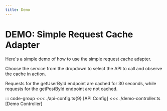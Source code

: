 ```yaml
---
title: Demo
---
```


# DEMO: Simple Request Cache Adapter

Here's a simple demo of how to use the simple request cache adapter.

Choose the service from the dropdown to select the API to call and observe the cache in action.

Requests for the getUserById endpoint are cached for 30 seconds, while requests for the getPostById endpoint are not cached.

<script setup>
  import 'apihive-common-docs-assets/style/styles.scss';
  import SimpleRequestCacheAdapterDemo from './SimpleRequestCacheAdapterDemo.vue';
</script>

<ClientOnly>
  <SimpleRequestCacheAdapterDemo />
</ClientOnly>

::: code-group
<<< ./api-config.ts{9} [API Config]
<<< ./demo-controller.ts [Demo Controller]

